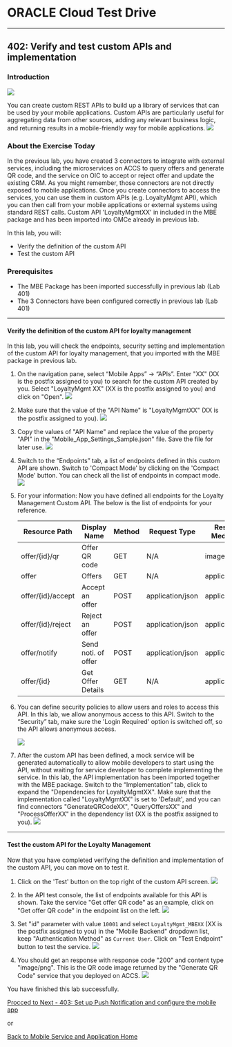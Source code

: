 # ORACLE Cloud Test Drive #
-----
## 402: Verify and test custom APIs and implementation ##

### Introduction ###
![](../common/images/mobile/mcsgs_dt_003_customapi.png)

You can create custom REST APIs to build up a library of services that can be used by your mobile applications. Custom APIs are particularly useful for aggregating data from other sources, adding any relevant business logic, and returning results in a mobile-friendly way for mobile applications.
![](../common/images/mobile/mcsgc_dt_004_api.png)

### About the Exercise Today ###
In the previous lab, you have created 3 connectors to integrate with external services, including the microservices on ACCS to query offers and generate QR code, and the service on OIC to accept or reject offer and update the existing CRM. As you might remember, those connectors are not directly exposed to mobile applications. Once you create connectors to access the services, you can use them in custom APIs (e.g. LoyaltyMgmt API), which you can then call from your mobile applications or external systems using standard REST calls. Custom API 'LoyaltyMgmtXX' in included in the MBE package and has been imported into OMCe already in previous lab.

In this lab, you will:
- Verify the definition of the custom API
- Test the custom API

### Prerequisites ###
- The MBE Package has been imported successfully in previous lab (Lab 401)
- The 3 Connectors have been configured correctly in previous lab (Lab 401)

----
#### Verify the definition of the custom API for loyalty management ####
In this lab, you will check the endpoints, security setting and implementation of the custom API for loyalty management, that you imported with the MBE package in previous lab. 

1. On the navigation pane, select “Mobile Apps” -> “APIs”. Enter "XX" (XX is the postfix assigned to you) to search for the custom API created by you. Select "LoyaltyMgmt XX" (XX is the postfix assigned to you) and click on "Open".
![](../common/images/mobile/402-API_Navigate_and_Open.png)

2. Make sure that the value of the "API Name" is "LoyaltyMgmtXX" (XX is the postfix assigned to you).
![](../common/images/mobile/402-API_Verify_API_Name.png)

3. Copy the values of "API Name" and replace the value of the property "API" in the "Mobile_App_Settings_Sample.json" file.  Save the file for later use.
![](../common/images/mobile/402-API_Copy_To_Json.png)

4. Switch to the “Endpoints” tab, a list of endpoints defined in this custom API are shown. Switch to 'Compact Mode' by clicking on the 'Compact Mode' button. You can check all the list of endpoints in compact mode.
![](../common/images/mobile/402-API_Check_Endpoints.png)

5. For your information: Now you have defined all endpoints for the Loyalty Management Custom API. The below is the list of endpoints for your reference.

    | Resource Path     | Display Name          | Method | Request Type     | Response Media Type |
    | ----------------- | --------------------- | ------ | ---------------- | ------------------- |
    | offer/{id}/qr	    | Offer QR code         | GET    | N/A	        | image/png           |
    | offer	            | Offers	            | GET    | N/A	        | application/json    |
    | offer/{id}/accept | Accept an offer       | POST   | application/json | application/json    |
    | offer/{id}/reject | Reject an offer       | POST   | application/json | application/json    |
    | offer/notify      | Send noti. of offer   | POST   | application/json | application/json    |
    | offer/{id}        | Get Offer Details     | GET    | N/A	        | application/json    |

6. You can define security policies to allow users and roles to access this API. In this lab, we allow anonymous access to this API. Switch to the “Security” tab, make sure the 'Login Required' option is switched off, so the API allows anonymous access.

   ![](../common/images/mobile/402-API_Verify_Security.png)

7. After the custom API has been defined, a mock service will be generated automatically to allow mobile developers to start using the API, without waiting for service developer to complete implementing the service. In this lab, the API implementation has been imported together with the MBE package. Switch to the “Implementation” tab, click to expand the "Dependencies for LoyaltyMgmtXX". Make sure that the implementation called "LoyaltyMgmtXX" is set to 'Default', and you can find connectors "GenerateQRCodeXX", "QueryOffersXX" and "ProcessOfferXX" in the dependency list (XX is the postfix assigned to you).
![](../common/images/mobile/402-API_Verify_Implementation.png)


----
#### Test the custom API for the Loyalty Management ####
Now that you have completed verifying the definition and implementation of the custom API, you can move on to test it.

1. Click on the 'Test' button on the top right of the custom API screen.
![](../common/images/mobile/402-API_Open_Test.png)

2. In the API test console, the list of endpoints available for this API is shown. Take the service "Get offer QR code" as an example, click on "Get offer QR code" in the endpoint list on the left.
![](../common/images/mobile/402-API_Test_Select_Endpoint.png)

3. Set "id" parameter with value `10001` and select `LoyaltyMgmt_MBEXX` (XX is the postfix assigned to you) in the "Mobile Backend" dropdown list, keep "Authentication Method" as `Current User`. Click on "Test Endpoint" button to test the service.
![](../common/images/mobile/402-API_Test_Prepare_Request.png)

4. You should get an response with response code "200" and content type "image/png". This is the QR code image returned by the "Generate QR Code" service that you deployed on ACCS.
![](../common/images/mobile/402-API_Test_Result.png)


You have finished this lab successfully.

[Procced to Next - 403: Set up Push Notification and configure the mobile app](403-MobileLab.md)

or

[Back to Mobile Service and Application Home](README.md)
